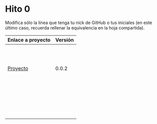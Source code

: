 # Hito 0

Modifica sólo la línea que tenga tu nick de GitHub o tus iniciales (en este
último caso, recuerda rellenar la equivalencia en la hoja compartida).

| Enlace a proyecto                     | Versión |
| ------------------------------------- | ------- |
| <!-- Enlace de A M A M -->            |         |
| <!-- Enlace de A A W P -->            |         |
| <!-- Enlace de B D K K H -->          |         |
| <!-- Enlace de B M A -->              |         |
| <!-- Enlace de B A F H -->            |         |
| <!-- Enlace de C C K G -->            |         |
| <!-- Enlace de mcarmona99 -->         |         |
| <!-- Enlace de jumacasni -->          |         |
| <!-- Enlace de D L V H J L -->        |         |
| <!-- Enlace de jlgallego99 -->        |         |
| <!-- Enlace de G T M -->              |         |
| [Proyecto](https://github.com/jcgq/MII_CC_UGR)    |  0.0.2  |
| <!-- Enlace de LCinder -->            |         |
| <!-- Enlace de J M -->                |         |
| <!-- Enlace de K Z -->                |         |
| <!-- Enlace de L S A E -->            |         |
| <!-- Enlace de DomingoLopez -->       |         |
| <!-- Enlace de MenaBarrera -->        |         |
| <!-- Enlace de N M D -->              |         |
| <!-- Enlace de N N -->                |         |
| <!-- Enlace de O T M -->              |         |
| <!-- Enlace de P S S L -->            |         |
| <!-- Enlace de P A S -->              |         |
| <!-- Enlace de Anglepi -->            |         |
| <!-- Enlace de P O -->                |         |
| <!-- Enlace de soyjorgeprg -->        |         |
| <!-- Enlace de R Z F -->              |         |
| <!-- Enlace de R D J M -->            |         |
| <!-- Enlace de S D L C J -->          |         |
| <!-- Enlace de S M J -->              |         |
| <!-- Enlace de S A A J -->            |         |
| <!-- Enlace de S M C -->              |         |
| <!-- Enlace de S V L E -->            |         |
| <!-- Enlace de Nastard -->            |         |
| <!-- Enlace de T R C -->              |         |
| <!-- Enlace de T D L T V -->          |         |
| <!-- Enlace de ccvaillant1992 -->     |         |
